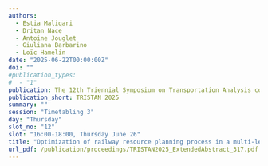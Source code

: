 ```yaml
---
authors:
  - Estia Maliqari
  - Dritan Nace
  - Antoine Jouglet
  - Giuliana Barbarino
  - Loïc Hamelin
date: "2025-06-22T00:00:00Z"
doi: ""
#publication_types:
#  - "1"
publication: The 12th Triennial Symposium on Transportation Analysis conference
publication_short: TRISTAN 2025
summary: ""
session: "Timetabling 3"
day: "Thursday"
slot_no: "12"
slot: "16:00-18:00, Thursday June 26"
title: "Optimization of railway resource planning process in a multi-level scale"
url_pdf: /publication/proceedings/TRISTAN2025_ExtendedAbstract_317.pdf
---
```

